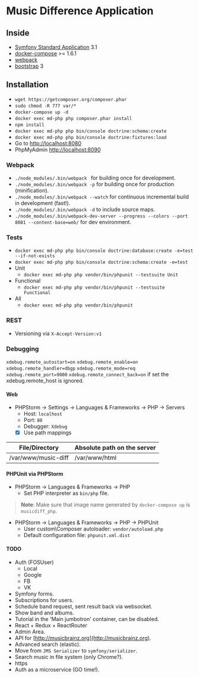 Music Difference Application
============================

## Inside
* [Symfony Standard Application](https://github.com/symfony/symfony-standard/) 3.1
* [docker-compose](https://docs.docker.com/compose/) >= 1.6.1
* [webpack](http://webpack.github.io/)
* [bootstrap](http://getbootstrap.com/) 3

## Installation
* `wget https://getcomposer.org/composer.phar`
* `sudo chmod -R 777 var/*`
* `docker-compose up -d`
* `docker exec md-php php composer.phar install`
* `npm install`
* `docker exec md-php php bin/console doctrine:schema:create`
* `docker exec md-php php bin/console doctrine:fixtures:load`
* Go to [http://localhost:8080](http://localhost:8080)
* PhpMyAdmin [http://localhost:8090](http://localhost:8090)

### Webpack
* `./node_modules/.bin/webpack ` for building once for development.
* `./node_modules/.bin/webpack -p` for building once for production (minification).
* `./node_modules/.bin/webpack --watch` for continuous incremental build in development (fast!).
* `./node_modules/.bin/webpack -d` to include source maps.
* `./node_modules/.bin/webpack-dev-server --progress --colors --port 8081 --content-base=web/` for dev environment.

### Tests
* `docker exec md-php php bin/console doctrine:database:create -e=test --if-not-exists`
* `docker exec md-php php bin/console doctrine:schema:create -e=test`
* Unit
  * `docker exec md-php php vendor/bin/phpunit --testsuite Unit`
* Functional
  * `docker exec md-php php vendor/bin/phpunit --testsuite Functional`
* All
  * `docker exec md-php php vendor/bin/phpunit`

### REST
* Versioning via `X-Accept-Version:v1`

### Debugging
`xdebug.remote_autostart=on`
`xdebug.remote_enable=on`
`xdebug.remote_handler=dbgp`
`xdebug.remote_mode=req`
`xdebug.remote_port=9000`
`xdebug.remote_connect_back=on` if set the xdebug.remote_host is ignored.
#### Web
* PHPStorm -> Settings -> Languages & Frameworks -> PHP -> Servers
  * Host: `localhost`
  * Port: `80`
  * Debugger: `Xdebug`
  * [x] Use path mappings

File/Directory | Absolute path on the server
-------------- | ---------------------------
/var/www/music-diff | /var/www/html

#### PHPUnit via PHPStorm
* PHPStorm -> Languages & Frameworks -> PHP 
  * Set PHP interpreter as `bin/php` file.
  
> **Note**: Make sure that image name generated by `docker-compose up` is `musicdiff_php`.

* PHPStorm -> Languages & Frameworks -> PHP -> PHPUnit
  * User custom\Composer autoloader: `vendor/autoload.php` 
  * Default configuration file: `phpunit.xml.dist`

#### TODO
* Auth (FOSUser)
  * Local
  * Google
  * FB
  * VK
* Symfony forms.
* Subscriptions for users.
* Schedule band request, sent result back via websocket.
* Show band and albums.
* Tutorial in the 'Main jumbotron' container, can be disabled.
* React + Redux + ReactRouter
* Admin Area.
* API for [http://musicbrainz.org](http://musicbrainz.org).
* Advanced search (elastic).
* Move from `JMS Serializer` to `symfony/serializer`.
* Search music in file system (only Chrome?).
* https
* Auth as a microservice (GO time!).
